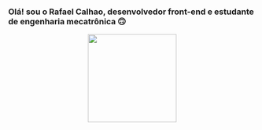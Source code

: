 ### Olá! sou o Rafael Calhao, desenvolvedor front-end e estudante de engenharia mecatrônica 🙃

<div align="center">
  <a href="https://github.com/rafaelcalhao">
  <img height="180em" src="https://github-readme-stats.vercel.app/api?username=rafaelcalhao&show_icons=true&include_all_commits=true&count_private=true&bg_color=1c1b1b&title_color=e31919&icon_color=fc3a3a&text_color=ada1a1"/>
</div>

